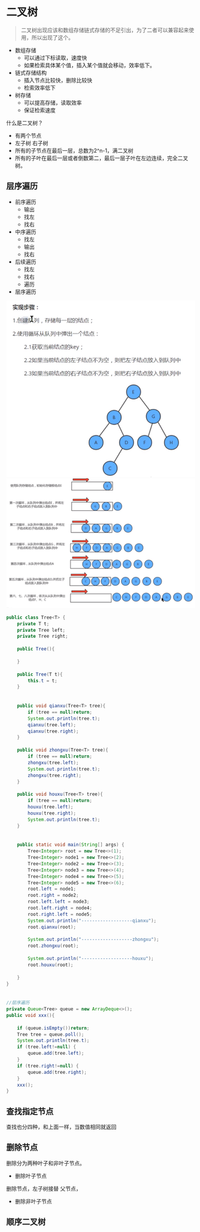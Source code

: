 # 二叉树

> 二叉树出现应该和数组存储链式存储的不足引出，为了二者可以兼容起来使用，所以出现了这个。

- 数组存储
  - 可以通过下标读取，速度快
  - 如果检索具体某个值，插入某个值就会移动，效率低下。
- 链式存储结构
  - 插入节点比较快，删除比较快
  - 检索效率低下
- 树存储
  - 可以提高存储，读取效率
  - 保证检索速度

什么是二叉树？

- 有两个节点
- 左子树  右子树
- 所有的子节点在最后一层，总数为2^n-1，满二叉树
- 所有的子叶在最后一层或者倒数第二，最后一层子叶在左边连续，完全二叉树。

## 层序遍历

- 前序遍历
  - 输出
  - 找左
  - 找右
- 中序遍历
  - 找左
  - 输出
  - 找右
- 后续遍历
  - 找左
  - 找右
  - 遍历
- 层序遍历

<img src="images/image-20200316081436356.png" alt="排序" style="zoom:57%;" />

<img src="images/image-20200316081625542.png" alt="图示" style="zoom:50%;" />

```java
public class Tree<T> {
    private T t;
    private Tree left;
    private Tree right;

    public Tree(){

    }

    public Tree(T t){
        this.t = t;
    }


    public void qianxu(Tree<T> tree){
        if (tree == null)return;
        System.out.println(tree.t);
        qianxu(tree.left);
        qianxu(tree.right);
    }

    public void zhongxu(Tree<T> tree){
        if (tree == null)return;
        zhongxu(tree.left);
        System.out.println(tree.t);
        zhongxu(tree.right);
    }

    public void houxu(Tree<T> tree){
        if (tree == null)return;
        houxu(tree.left);
        houxu(tree.right);
        System.out.println(tree.t);
    }


    public static void main(String[] args) {
        Tree<Integer> root = new Tree<>(1);
        Tree<Integer> node1 = new Tree<>(2);
        Tree<Integer> node2 = new Tree<>(3);
        Tree<Integer> node3 = new Tree<>(4);
        Tree<Integer> node4 = new Tree<>(5);
        Tree<Integer> node5 = new Tree<>(6);
        root.left = node1;
        root.right = node2;
        root.left.left = node3;
        root.left.right = node4;
        root.right.left = node5;
        System.out.println("-------------------qianxu");
        root.qianxu(root);

        System.out.println("-------------------zhongxu");
        root.zhongxu(root);

        System.out.println("-------------------houxu");
        root.houxu(root);

    }
}


//层序遍历
private Queue<Tree> queue = new ArrayDeque<>();
public void xxx(){

    if (queue.isEmpty())return;
    Tree tree = queue.poll();
    System.out.println(tree.t);
    if (tree.left!=null) {
        queue.add(tree.left);
    }
    if (tree.right!=null) {
        queue.add(tree.right);
    }
    xxx();
}
```



## 查找指定节点

查找也分四种，和上面一样，当数值相同就返回

## 删除节点

删除分为两种叶子和非叶子节点。

- 删除叶子节点

删除节点，左子树接替 父节点，

- 删除非叶子节点

## 顺序二叉树

